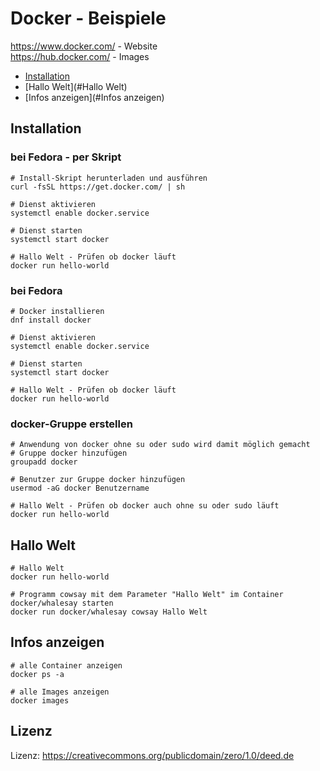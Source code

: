 # Docker - Beispiele

https://www.docker.com/ - Website    
https://hub.docker.com/ - Images

* [Installation](#Installation)
* [Hallo Welt](#Hallo Welt)
* [Infos anzeigen](#Infos anzeigen)

## Installation

### bei Fedora - per Skript

```
# Install-Skript herunterladen und ausführen
curl -fsSL https://get.docker.com/ | sh

# Dienst aktivieren 
systemctl enable docker.service

# Dienst starten
systemctl start docker

# Hallo Welt - Prüfen ob docker läuft
docker run hello-world
```

### bei Fedora

```
# Docker installieren
dnf install docker

# Dienst aktivieren 
systemctl enable docker.service

# Dienst starten
systemctl start docker

# Hallo Welt - Prüfen ob docker läuft
docker run hello-world
```

### docker-Gruppe erstellen

```
# Anwendung von docker ohne su oder sudo wird damit möglich gemacht
# Gruppe docker hinzufügen
groupadd docker

# Benutzer zur Gruppe docker hinzufügen
usermod -aG docker Benutzername

# Hallo Welt - Prüfen ob docker auch ohne su oder sudo läuft
docker run hello-world
```

## Hallo Welt

```
# Hallo Welt
docker run hello-world

# Programm cowsay mit dem Parameter "Hallo Welt" im Container docker/whalesay starten
docker run docker/whalesay cowsay Hallo Welt
```

## Infos anzeigen

```
# alle Container anzeigen
docker ps -a

# alle Images anzeigen
docker images

```


## Lizenz

Lizenz: https://creativecommons.org/publicdomain/zero/1.0/deed.de
